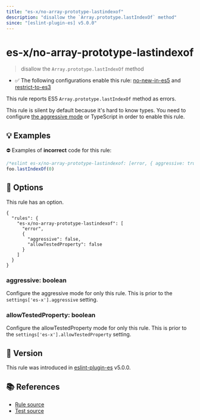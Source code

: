 ```yaml
---
title: "es-x/no-array-prototype-lastindexof"
description: "disallow the `Array.prototype.lastIndexOf` method"
since: "[eslint-plugin-es] v5.0.0"
---
```


# es-x/no-array-prototype-lastindexof
> disallow the `Array.prototype.lastIndexOf` method

- ✅ The following configurations enable this rule: [no-new-in-es5] and [restrict-to-es3]

This rule reports ES5 `Array.prototype.lastIndexOf` method as errors.

This rule is silent by default because it's hard to know types. You need to configure [the aggressive mode](https://github.com/eslint-community/eslint-plugin-es-x/tree/master/docs/#the-aggressive-mode) or TypeScript in order to enable this rule.

## 💡 Examples

⛔ Examples of **incorrect** code for this rule:

<eslint-playground type="bad">

```js
/*eslint es-x/no-array-prototype-lastindexof: [error, { aggressive: true }] */
foo.lastIndexOf(0)
```

</eslint-playground>

## 🔧 Options

This rule has an option.

```jsonc
{
  "rules": {
    "es-x/no-array-prototype-lastindexof": [
      "error",
      {
        "aggressive": false,
        "allowTestedProperty": false
      }
    ]
  }
}
```

### aggressive: boolean

Configure the aggressive mode for only this rule.
This is prior to the `settings['es-x'].aggressive` setting.

### allowTestedProperty: boolean

Configure the allowTestedProperty mode for only this rule.
This is prior to the `settings['es-x'].allowTestedProperty` setting.

## 🚀 Version

This rule was introduced in [eslint-plugin-es] v5.0.0.

[eslint-plugin-es]: https://github.com/mysticatea/eslint-plugin-es

## 📚 References

- [Rule source](https://github.com/eslint-community/eslint-plugin-es-x/blob/master/lib/rules/no-array-prototype-lastindexof.js)
- [Test source](https://github.com/eslint-community/eslint-plugin-es-x/blob/master/tests/lib/rules/no-array-prototype-lastindexof.js)

[no-new-in-es5]: ../configs/index.md#no-new-in-es5
[restrict-to-es3]: ../configs/index.md#restrict-to-es3
